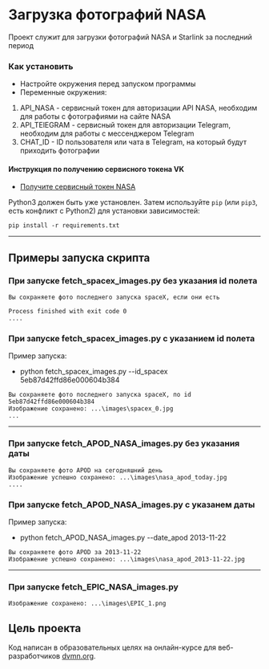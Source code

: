 # Загрузка фотографий NASA

Проект служит для загрузки фотографий NASA и Starlink за последний период

### Как установить
* Настройте окружения перед запуском программы
* Переменные окружения: 
1. API_NASA - сервисный токен для авторизации API NASA, необходим для работы с фотографиями на сайте NASA
2. API_TElEGRAM - сервисный токен для авторизации Telegram, необходим для работы с мессенджером Telegram
3. CHAT_ID - ID пользователя или чата в Telegram, на который будут приходить фотографии
#### Инструкция по получению сервисного токена VK

* [Получите сервисный токен NASA](https://api.nasa.gov/n)

Python3 должен быть уже установлен. 
Затем используйте `pip` (или `pip3`, есть конфликт с Python2) для установки зависимостей:
```
pip install -r requirements.txt
```
---
## Примеры запуска скрипта
### При запуске fetch_spacex_images.py без указания id полета

```
Вы сохраняете фото последнего запуска spaceX, если они есть

Process finished with exit code 0
....
```
### При запуске fetch_spacex_images.py с указанием id полета
Пример запуска:
* python fetch_spacex_images.py --id_spacex 5eb87d42ffd86e000604b384

```
Вы сохраняете фото последнего запуска spaceX, по id 5eb87d42ffd86e000604b384
Изображение сохранено: ...\images\spacex_0.jpg
...
```
---
### При запуске fetch_APOD_NASA_images.py без указания даты
```
Вы сохраняете фото APOD на сегодняшний день
Изображение успешно сохранено: ...\images\nasa_apod_today.jpg
....
```
### При запуске fetch_APOD_NASA_images.py с указанем даты
Пример запуска:
* python fetch_APOD_NASA_images.py --date_apod 2013-11-22 
```
Вы сохраняете фото APOD за 2013-11-22
Изображение успешно сохранено: ...\images\nasa_apod_2013-11-22.jpg
```
---
### При запуске fetch_EPIC_NASA_images.py 
```
Изображение сохранено: ...\images\EPIC_1.png

```
## Цель проекта

Код написан в образовательных целях на онлайн-курсе для веб-разработчиков [dvmn.org](https://dvmn.org/).
 
